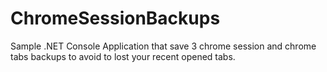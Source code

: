 # ChromeSessionBackups
Sample .NET Console Application that save 3 chrome session and chrome tabs backups to avoid to lost your recent opened tabs.
